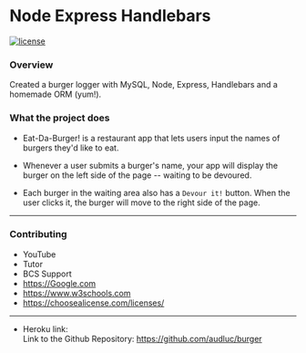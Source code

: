# Node Express Handlebars

[![license](https://img.shields.io/github/license/DAVFoundation/captain-n3m0.svg?style=flat-square)](https://github.com/DAVFoundation/captain-n3m0/blob/master/LICENSE)

### Overview

Created a burger logger with MySQL, Node, Express, Handlebars and a homemade ORM (yum!). 

### What the project does
* Eat-Da-Burger! is a restaurant app that lets users input the names of burgers they'd like to eat.

* Whenever a user submits a burger's name, your app will display the burger on the left side of the page -- waiting to be devoured.

* Each burger in the waiting area also has a `Devour it!` button. When the user clicks it, the burger will move to the right side of the page.




---
### Contributing 
* YouTube
* Tutor
* BCS Support
* https://Google.com
* https://www.w3schools.com
* https://choosealicense.com/licenses/

----

* Heroku link:  
Link to the Github Repository: https://github.com/audluc/burger